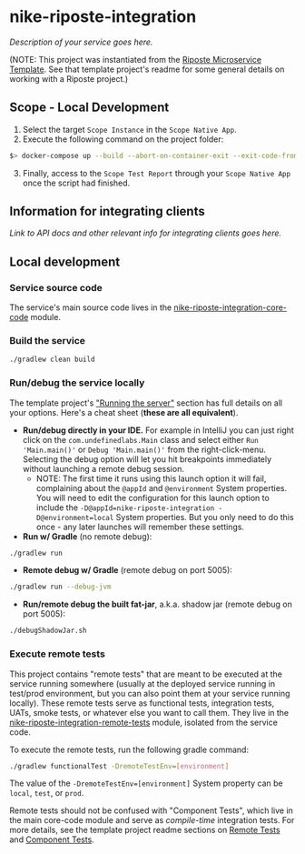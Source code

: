 # nike-riposte-integration

_Description of your service goes here._

(NOTE: This project was instantiated from the 
[Riposte Microservice Template](https://github.com/Nike-Inc/riposte-microservice-template).
See that template project's readme for some general details on working with a Riposte project.) 

## Scope - Local Development

1. Select the target `Scope Instance` in the `Scope Native App`.
2. Execute the following command on the project folder:
```bash
$> docker-compose up --build --abort-on-container-exit --exit-code-from riposte-tests
``` 
3. Finally, access to the `Scope Test Report` through your `Scope Native App` once the script had finished.


## Information for integrating clients

_Link to API docs and other relevant info for integrating clients goes here._

## Local development

### Service source code

The service's main source code lives in the [nike-riposte-integration-core-code](nike-riposte-integration-core-code)
module.

### Build the service

```bash
./gradlew clean build
``` 

### Run/debug the service locally

The template project's 
["Running the server"](https://github.com/Nike-Inc/riposte-microservice-template#running_the_server)
section has full details on all your options. Here's a cheat sheet (**these are all equivalent**).

* **Run/debug directly in your IDE.** For example in IntelliJ you can just right click on the `com.undefinedlabs.Main` class and 
select either `Run 'Main.main()'` or `Debug 'Main.main()'` from the right-click-menu. Selecting the debug option will 
let you hit breakpoints immediately without launching a remote debug session.
    + NOTE: The first time it runs using this launch option it will fail, complaining about the `@appId` and 
    `@environment` System properties. You will need to edit the configuration for this launch option to include the 
    `-D@appId=nike-riposte-integration -D@environment=local` System properties. But you only need to do this 
    once - any later launches will remember these settings.
* **Run w/ Gradle** (no remote debug):

```bash
./gradlew run
```

* **Remote debug w/ Gradle** (remote debug on port 5005):

```bash
./gradlew run --debug-jvm
```

* **Run/remote debug the built fat-jar**, a.k.a. shadow jar (remote debug on port 5005):

```bash
./debugShadowJar.sh
``` 

### Execute remote tests

This project contains "remote tests" that are meant to be executed at the service running somewhere (usually at the
deployed service running in test/prod environment, but you can also point them at your service running locally). These 
remote tests serve as functional tests, integration tests, UATs, smoke tests, or whatever else you want to call them. 
They live in the [nike-riposte-integration-remote-tests](nike-riposte-integration-remote-tests) module,
isolated from the service code.

To execute the remote tests, run the following gradle command: 

```bash
./gradlew functionalTest -DremoteTestEnv=[environment]
```

The value of the `-DremoteTestEnv=[environment]` System property can be `local`, `test`, or `prod`.

Remote tests should not be confused with "Component Tests", which live in the main core-code module and serve as
_compile-time_ integration tests. For more details, see the template project readme sections on 
[Remote Tests](https://github.com/Nike-Inc/riposte-microservice-template#remote_tests) and 
[Component Tests](https://github.com/Nike-Inc/riposte-microservice-template#component_tests). 
